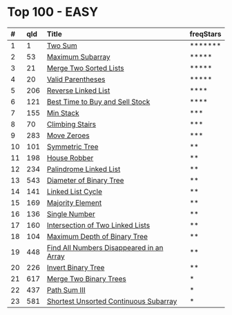 # Top 100 - EASY



| \# | qId | Title | freqStars |
| :--- | :--- | :--- | :--- |
| 1 | 1 | [Two Sum](https://leetcode.com/problems/two-sum) | \*\*\*\*\*\*\* |
| 2 | 53 | [Maximum Subarray    ](https://leetcode.com/problems/maximum-subarray) | \*\*\*\*\* |
| 3 | 21 | [Merge Two Sorted Lists    ](https://leetcode.com/problems/merge-two-sorted-lists) | \*\*\*\*\* |
| 4 | 20 | [Valid Parentheses    ](https://leetcode.com/problems/valid-parentheses) | \*\*\*\*\* |
| 5 | 206 | [Reverse Linked List    ](https://leetcode.com/problems/reverse-linked-list) | \*\*\*\* |
| 6 | 121 | [Best Time to Buy and Sell Stock    ](https://leetcode.com/problems/best-time-to-buy-and-sell-stock) | \*\*\*\* |
| 7 | 155 | [Min Stack    ](https://leetcode.com/problems/min-stack) | \*\*\* |
| 8 | 70 | [Climbing Stairs    ](https://leetcode.com/problems/climbing-stairs) | \*\*\* |
| 9 | 283 | [Move Zeroes    ](https://leetcode.com/problems/move-zeroes) | \*\*\* |
| 10 | 101 | [Symmetric Tree    ](https://leetcode.com/problems/symmetric-tree) | \*\* |
| 11 | 198 | [House Robber    ](https://leetcode.com/problems/house-robber) | \*\* |
| 12 | 234 | [Palindrome Linked List    ](https://leetcode.com/problems/palindrome-linked-list) | \*\* |
| 13 | 543 | [Diameter of Binary Tree    ](https://leetcode.com/problems/diameter-of-binary-tree) | \*\* |
| 14 | 141 | [Linked List Cycle    ](https://leetcode.com/problems/linked-list-cycle) | \*\* |
| 15 | 169 | [Majority Element    ](https://leetcode.com/problems/majority-element) | \*\* |
| 16 | 136 | [Single Number    ](https://leetcode.com/problems/single-number) | \*\* |
| 17 | 160 | [Intersection of Two Linked Lists    ](https://leetcode.com/problems/intersection-of-two-linked-lists) | \*\* |
| 18 | 104 | [Maximum Depth of Binary Tree    ](https://leetcode.com/problems/maximum-depth-of-binary-tree) | \*\* |
| 19 | 448 | [Find All Numbers Disappeared in an Array    ](https://leetcode.com/problems/find-all-numbers-disappeared-in-an-array) | \*\* |
| 20 | 226 | [Invert Binary Tree    ](https://leetcode.com/problems/invert-binary-tree) | \*\* |
| 21 | 617 | [Merge Two Binary Trees    ](https://leetcode.com/problems/merge-two-binary-trees) | \* |
| 22 | 437 | [Path Sum III    ](https://leetcode.com/problems/path-sum-iii) | \* |
| 23 | 581 | [Shortest Unsorted Continuous Subarray    ](https://leetcode.com/problems/shortest-unsorted-continuous-subarray) | \* |

